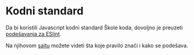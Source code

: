 # Kodni standard

Da bi koristili Javascript kodni standard Škole koda, dovoljno je preuzeti [podešavanja za ESlint](.eslintrc). 

Na njihovom [sajtu](https://eslint.org/docs/rules/) možete videti šta koje pravilo znači i kako se podešava.
